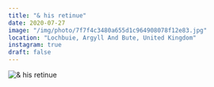 ```yaml
---
title: "& his retinue"
date: 2020-07-27
image: "/img/photo/7f7f4c3480a655d1c964908078f12e83.jpg"
location: "Lochbuie, Argyll And Bute, United Kingdom"
instagram: true
draft: false
---
```


![& his retinue](/img/photo/7f7f4c3480a655d1c964908078f12e83.jpg)
